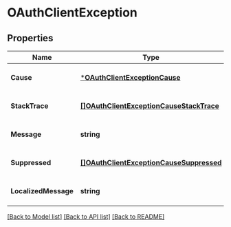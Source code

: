 # OAuthClientException

## Properties
Name | Type | Description | Notes
------------ | ------------- | ------------- | -------------
**Cause** | [***OAuthClientExceptionCause**](OAuthClientException_cause.md) |  | [optional] [default to null]
**StackTrace** | [**[]OAuthClientExceptionCauseStackTrace**](OAuthClientException_cause_stackTrace.md) |  | [optional] [default to null]
**Message** | **string** |  | [optional] [default to null]
**Suppressed** | [**[]OAuthClientExceptionCauseSuppressed**](OAuthClientException_cause_suppressed.md) |  | [optional] [default to null]
**LocalizedMessage** | **string** |  | [optional] [default to null]

[[Back to Model list]](../README.md#documentation-for-models) [[Back to API list]](../README.md#documentation-for-api-endpoints) [[Back to README]](../README.md)

